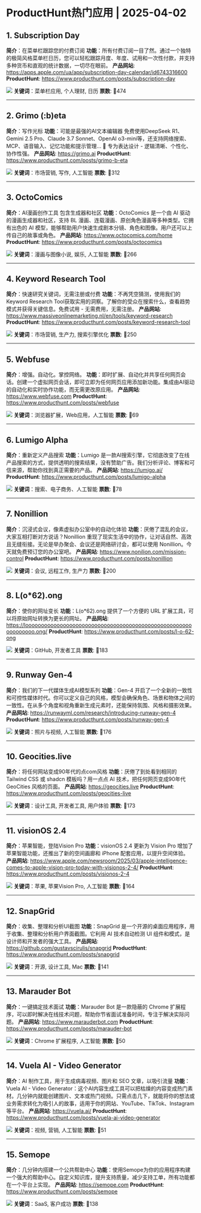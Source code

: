# ProductHunt热门应用 | 2025-04-02

## 1. Subscription Day
**简介**：在菜单栏跟踪您的付费订阅
**功能**：所有付费订阅一目了然。通过一个独特的极简风格菜单栏日历，您可以轻松跟踪月度、年度、试用和一次性付款，并支持多种货币和直观的统计数据，一切尽在眼前。
**产品网站**: https://apps.apple.com/ua/app/subscription-day-calendar/id6743316600
**ProductHunt**: https://www.producthunt.com/posts/subscription-day

![](https://ph-files.imgix.net/44ee6ccb-b87d-4f9d-b43a-a6b4e8875cd9.jpeg)
**关键词**：菜单栏应用, 个人理财, 日历
**票数**: 🔺474

---

## 2. Grimo (:b)eta
**简介**：写作光标
**功能**：可能是最强的AI文本编辑器
免费使用DeepSeek R1、Gemini 2.5 Pro、Claude 3.7 Sonnet、OpenAI o3-mini等，还支持网络搜索、MCP、语音输入、记忆功能和提示管理... 🎤 专为表达设计 - 逻辑清晰、个性化、协作性强。
**产品网站**: https://grimo.ai
**ProductHunt**: https://www.producthunt.com/posts/grimo-b-eta

![](https://ph-files.imgix.net/2300ecfc-0039-4ff3-b530-05b21471648c.png)
**关键词**：市场营销, 写作, 人工智能
**票数**: 🔺312

---

## 3. OctoComics
**简介**：AI漫画创作工具
包含生成器和社区
**功能**：OctoComics 是一个由 AI 驱动的漫画生成器和社区，支持 BL 漫画、连载漫画、原创角色漫画等多种类型。它拥有出色的 AI 模型，能够帮助用户快速生成剧本分镜、角色和图像。用户还可以上传自己的故事或角色。
**产品网站**: https://www.octocomics.com/home
**ProductHunt**: https://www.producthunt.com/posts/octocomics

![](https://ph-files.imgix.net/069c9fdc-6b22-4734-a7e6-26a6253fa8ab.png)
**关键词**：漫画与图像小说, 娱乐, 人工智能
**票数**: 🔺266

---

## 4. Keyword Research Tool
**简介**：快速研究关键词，无需注册或付费
**功能**：不再凭空猜测，使用我们的Keyword Research Tool获取实用的洞察。了解你的受众在搜索什么，查看趋势模式并获得关键信息。免费试用 - 无需费用，无需注册。
**产品网站**: https://www.massiveonlinemarketing.nl/en/tools/keyword-research
**ProductHunt**: https://www.producthunt.com/posts/keyword-research-tool

![](https://ph-files.imgix.net/69e93e94-d252-43f7-964c-9d9776fb8efc.jpeg)
**关键词**：市场营销, 生产力, 搜索引擎优化
**票数**: 🔺250

---

## 5. Webfuse
**简介**：增强。自动化。掌控网络。
**功能**：即时扩展、自动化并共享任何网页会话。创建一个虚拟网页会话，即可立即为任何网页应用添加新功能。集成由AI驱动的自动化和实时协作功能，而无需更改原应用。
**产品网站**: https://www.webfuse.com
**ProductHunt**: https://www.producthunt.com/posts/webfuse

![](https://ph-files.imgix.net/cf521835-30ec-4274-9828-6a6e52f1f7f1.png)
**关键词**：浏览器扩展，Web应用，人工智能
**票数**: 🔺69

---

## 6. Lumigo Alpha
**简介**：重新定义产品搜索
**功能**：Lumigo 是一款AI搜索引擎，它彻底改变了在线产品搜索的方式，提供透明的搜索结果，没有赞助广告。我们分析评论、博客和可信来源，帮助你找到真正需要的产品。
**产品网站**: https://lumigo.ai/
**ProductHunt**: https://www.producthunt.com/posts/lumigo-alpha

![](https://ph-files.imgix.net/3ed58326-d0ec-4db4-85c4-c5ded0dab242.png)
**关键词**：搜索、电子商务、人工智能
**票数**: 🔺78

---

## 7. Nonillion
**简介**：沉浸式会议，像素虚拟办公室中的自动化体验
**功能**：厌倦了混乱的会议，大家互相打断对方说话？Nonillion 重现了现实生活中的协作，让对话自然、高效且无缝衔接。无论是举办聚会、会议还是网络研讨会，都可以使用 Nonillion。今天就免费预订您的办公室吧。
**产品网站**: https://www.nonilion.com/mission-control
**ProductHunt**: https://www.producthunt.com/posts/nonillion

![](https://ph-files.imgix.net/c3a6aafb-6630-40cc-8336-d8d4d992cc6a.png)
**关键词**：会议, 远程工作, 生产力
**票数**: 🔺200

---

## 8. L(o*62).ong
**简介**：使你的网址变长
**功能**：L(o*62).ong 提供了一个方便的 URL 扩展工具，可以将原始网址转换为更长的网址。
**产品网站**: https://loooooooooooooooooooooooooooooooooooooooooooooooooooooooooooooo.ong/
**ProductHunt**: https://www.producthunt.com/posts/l-o-62-ong

![](https://ph-files.imgix.net/5c8239d0-4722-4903-886a-73f37522f8ba.png)
**关键词**：GitHub, 开发者工具
**票数**: 🔺183

---

## 9. Runway Gen-4
**简介**：我们的下一代媒体生成AI模型系列
**功能**：Gen-4 开启了一个全新的一致性和可控性媒体时代。你可以定义自己的风格，模型会确保角色、场景和物体之间的一致性。在从多个角度和视角重新生成元素时，还能保持氛围、风格和摄影效果。
**产品网站**: https://runwayml.com/research/introducing-runway-gen-4
**ProductHunt**: https://www.producthunt.com/posts/runway-gen-4

![](https://ph-files.imgix.net/1145814e-15c9-42f4-be57-b7cf0338d257.jpeg)
**关键词**：照片与视频, 人工智能
**票数**: 🔺176

---

## 10. Geocities.live
**简介**：将任何网站变成90年代的点com风格
**功能**：厌倦了到处看到相同的 Tailwind CSS 或 shadcn 模板吗？用一点点 AI 技术，把任何网页变成90年代 GeoCities 风格的页面。
**产品网站**: https://geocities.live
**ProductHunt**: https://www.producthunt.com/posts/geocities-live

![](https://ph-files.imgix.net/0cb5f320-3c9a-41b0-a0c3-bc935af40e59.png)
**关键词**：设计工具, 开发者工具, 用户体验
**票数**: 🔺173

---

## 11. visionOS 2.4
**简介**：苹果智能，登陆Vision Pro
**功能**：visionOS 2.4 更新为 Vision Pro 增加了苹果智能功能，还推出了新的空间画廊和 iPhone 配套应用，以提升空间体验。
**产品网站**: https://www.apple.com/newsroom/2025/03/apple-intelligence-comes-to-apple-vision-pro-today-with-visionos-2-4/
**ProductHunt**: https://www.producthunt.com/posts/visionos-2-4

![](https://ph-files.imgix.net/c1a09dad-718a-4dc9-ac10-fb15991cd0ae.jpeg)
**关键词**：苹果, 苹果Vision Pro, 人工智能
**票数**: 🔺164

---

## 12. SnapGrid
**简介**：收集、整理和分析UI截图
**功能**：SnapGrid 是一个开源的桌面应用程序，用于收集、整理和分析用户界面截图。它利用 AI 技术自动检测 UI 组件和模式，是设计师和开发者的强大工具。
**产品网站**: https://github.com/gustavscirulis/snapgrid
**ProductHunt**: https://www.producthunt.com/posts/snapgrid

![](https://ph-files.imgix.net/f98fb9ff-3fa5-41fd-b96d-1fcd3bd71c71.png)
**关键词**：开源, 设计工具, Mac
**票数**: 🔺141

---

## 13. Marauder Bot
**简介**：一键搞定技术面试
**功能**：Marauder Bot 是一款隐蔽的 Chrome 扩展程序，可以即时解决在线技术问题，帮助你节省面试准备时间，专注于解决实际问题。
**产品网站**: https://www.marauderbot.com
**ProductHunt**: https://www.producthunt.com/posts/marauder-bot

![](https://ph-files.imgix.net/7abb96e5-f932-4834-9933-f598cd823773.png)
**关键词**：Chrome 扩展程序, 人工智能
**票数**: 🔺50

---

## 14. Vuela AI - Video Generator
**简介**：AI 制作工具，用于生成病毒视频、图片和 SEO 文章，以吸引流量
**功能**：Vuela AI - Video Generator：这个AI内容生成工具可以把枯燥的内容变成热门素材。几分钟内就能创建图片、文本或热门视频。只需点击几下，就能将你的想法或业务需求转化为吸引人的故事，适用于你的网站、YouTube、TikTok、Instagram等平台。
**产品网站**: https://vuela.ai/
**ProductHunt**: https://www.producthunt.com/posts/vuela-ai-video-generator

![](https://ph-files.imgix.net/c2d45515-c0f8-4fc9-8563-3aad2406ecd3.png)
**关键词**：视频, 营销, 人工智能
**票数**: 🔺51

---

## 15. Semope
**简介**：几分钟内搭建一个公共帮助中心
**功能**：使用Semope为你的应用程序构建一个强大的帮助中心。自定义知识库，提升支持质量，减少支持工单，所有功能都在一个平台上实现。
**产品网站**: https://semope.com
**ProductHunt**: https://www.producthunt.com/posts/semope

![](https://ph-files.imgix.net/b2959bd0-65ae-46a0-a811-f8e459d082f3.png)
**关键词**：SaaS, 客户成功
**票数**: 🔺138

